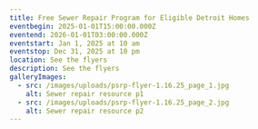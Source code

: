 ```yaml
---
title: Free Sewer Repair Program for Eligible Detroit Homes
eventbegin: 2025-01-01T15:00:00.000Z
eventend: 2026-01-01T03:00:00.000Z
eventstart: Jan 1, 2025 at 10 am
eventstop: Dec 31, 2025 at 10 pm
location: See the flyers
description: See the flyers
galleryImages:
  - src: /images/uploads/psrp-flyer-1.16.25_page_1.jpg
    alt: Sewer repair resource p1
  - src: /images/uploads/psrp-flyer-1.16.25_page_2.jpg
    alt: Sewer repair resource p2
---
```

